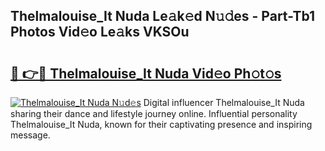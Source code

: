 ## Thelmalouise_It Nuda Le𝚊k𝚎d N𝚞𝚍es - Part-Tb1 Photos Vid𝚎o Le𝚊ks VKSOu

# <h2><a href="http://fbbwxda.evod.top/?m=Thelmalouise_It+Nuda">🔗 👉🔴 Thelmalouise_It Nuda Vid𝚎o Ph𝚘t𝚘s</a></h2>

[![Thelmalouise_It Nuda N𝚞d𝚎s](https://i.imgur.com/8V9OHl7.gif)](http://fbbwxda.evod.top/?m=Thelmalouise_It+Nuda)
Digital influencer Thelmalouise_It Nuda sharing their dance and lifestyle journey online. Influential personality Thelmalouise_It Nuda, known for their captivating presence and inspiring message. 

